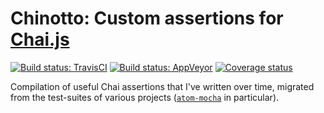 Chinotto: Custom assertions for [Chai.js](https://www.chaijs.com)
=================================================================

[![Build status: TravisCI][TravisCI-badge]][TravisCI-link]
[![Build status: AppVeyor][AppVeyor-badge]][AppVeyor-link]
[![Coverage status][Coverage-badge]][Coverage-link]

Compilation of useful Chai assertions that I've written over time,
migrated from the test-suites of various projects ([`atom-mocha`][]
in particular).


<!-- Referenced links -->
[`atom-mocha`]: https://github.com/Alhadis/Atom-Mocha/blob/dec4a46c/docs/extensions.md
[AppVeyor-badge]: https://ci.appveyor.com/api/projects/status/6cx2pnqvgc8g50q0?svg=true
[AppVeyor-link]:  https://ci.appveyor.com/project/Alhadis/Chinotto
[TravisCI-badge]: https://travis-ci.org/Alhadis/Chinotto.svg?branch=master
[TravisCI-link]:  https://travis-ci.org/Alhadis/Chinotto
[Coverage-badge]: https://coveralls.io/repos/github/Alhadis/Chinotto/badge.svg?branch=master
[Coverage-link]:  https://coveralls.io/github/Alhadis/Chinotto?branch=master
